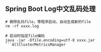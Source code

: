 
## Spring Boot Log中文乱码处理

```shell
# 删除乱码file，等程序启动，自动生成新的file
rm -rf xxxx.log

# 启动时指定file编码
java -jar -Dfile.encoding=utf-8 xxxx.jar
```AllClusterMetricsManager